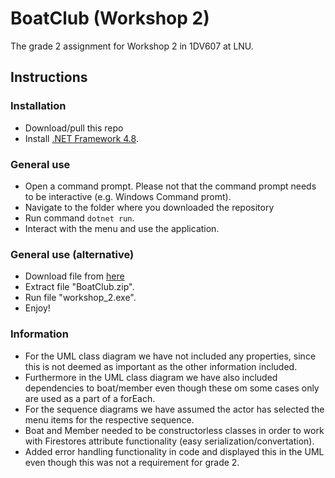 # BoatClub (Workshop 2)
The grade 2 assignment for Workshop 2 in 1DV607 at LNU.

## Instructions

### Installation
- Download/pull this repo
- Install [.NET Framework 4.8](https://dotnet.microsoft.com/download/dotnet-framework/thank-you/net48-web-installer).

### General use
- Open a command prompt. Please not that the command prompt needs to be interactive (e.g. Windows Command promt).
- Navigate to the folder where you downloaded the repository
- Run command `dotnet run`.
- Interact with the menu and use the application.

### General use (alternative)
- Download file from [here](https://drive.google.com/file/d/1WgFwh36VI1iytud1L5mcbQ__lsRr2RoL/view?usp=sharing)
- Extract file "BoatClub.zip".
- Run file "workshop_2.exe".
- Enjoy!

### Information
- For the UML class diagram we have not included any properties, since this is not deemed as important as the other information included.
- Furthermore in the UML class diagram we have also included dependencies to boat/member even though these om some cases only are used as a part of a forEach.
- For the sequence diagrams we have assumed the actor has selected the menu items for the respective sequence.
- Boat and Member needed to be constructorless classes in order to work with Firestores attribute functionality (easy serialization/convertation).
- Added error handling functionality in code and displayed this in the UML even though this was not a requirement for grade 2.